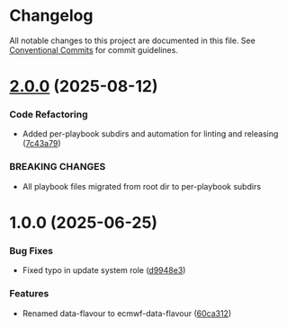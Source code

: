 # Changelog

All notable changes to this project are documented in this file. See
[Conventional Commits](https://conventionalcommits.org) for commit guidelines.

# [2.0.0](https://github.com/ewcloud/ewc-flavours/compare/1.0.0...2.0.0) (2025-08-12)


### Code Refactoring

* Added per-playbook subdirs and automation for linting and releasing ([7c43a79](https://github.com/ewcloud/ewc-flavours/commit/7c43a7975bb18ff999c85bd0f85353698472fc0d))


### BREAKING CHANGES

* All playbook files migrated from root dir to per-playbook subdirs

# 1.0.0 (2025-06-25)


### Bug Fixes

* Fixed typo in update system role ([d9948e3](https://github.com/ewcloud/ewc-flavours/commit/d9948e334735e129a1c869cee865d5c42912a332))


### Features

* Renamed data-flavour to ecmwf-data-flavour ([60ca312](https://github.com/ewcloud/ewc-flavours/commit/aebbc8801cc9fd7707a9636fabfd89197d537add))
